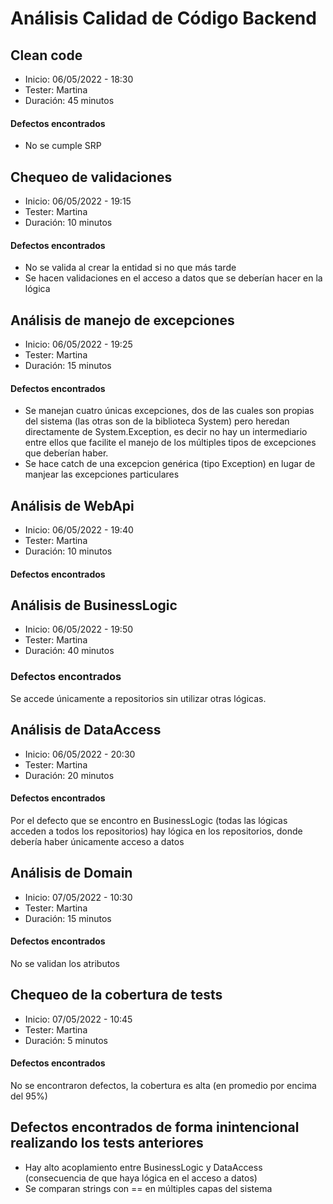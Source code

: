 # Análisis Calidad de Código Backend

## Clean code
- Inicio: 06/05/2022 - 18:30
- Tester: Martina
- Duración: 45 minutos
#### Defectos encontrados
- No se cumple SRP

## Chequeo de validaciones
- Inicio: 06/05/2022 - 19:15
- Tester: Martina
- Duración: 10 minutos
#### Defectos encontrados
- No se valida al crear la entidad si no que más tarde
- Se hacen validaciones en el acceso a datos que se deberían hacer en la lógica

## Análisis de manejo de excepciones
- Inicio: 06/05/2022 - 19:25
- Tester: Martina
- Duración: 15 minutos
#### Defectos encontrados
- Se manejan cuatro únicas excepciones, dos de las cuales son propias del sistema (las otras son de la biblioteca System) pero heredan directamente de System.Exception, es decir no hay un intermediario entre ellos que facilite el manejo de los múltiples tipos de excepciones que deberían haber.
- Se hace catch de una excepcion genérica (tipo Exception) en lugar de manjear las excepciones particulares

## Análisis de WebApi
- Inicio: 06/05/2022 - 19:40
- Tester: Martina
- Duración: 10 minutos
#### Defectos encontrados

## Análisis de BusinessLogic
- Inicio: 06/05/2022 - 19:50
- Tester: Martina
- Duración: 40 minutos
### Defectos encontrados
Se accede únicamente a repositorios sin utilizar otras lógicas.

## Análisis de DataAccess
- Inicio: 06/05/2022 - 20:30
- Tester: Martina
- Duración: 20 minutos
#### Defectos encontrados
Por el defecto que se encontro en BusinessLogic (todas las lógicas acceden a todos los repositorios) hay lógica en los repositorios, donde debería haber únicamente acceso a datos

## Análisis de Domain
- Inicio: 07/05/2022 - 10:30
- Tester: Martina
- Duración: 15 minutos
#### Defectos encontrados
No se validan los atributos

## Chequeo de la cobertura de tests
- Inicio: 07/05/2022 - 10:45
- Tester: Martina
- Duración: 5 minutos
#### Defectos encontrados
No se encontraron defectos, la cobertura es alta (en promedio por encima del 95%)

## Defectos encontrados de forma inintencional realizando los tests anteriores
- Hay alto acoplamiento entre BusinessLogic y DataAccess (consecuencia de que haya lógica en el acceso a datos)
- Se comparan strings con == en múltiples capas del sistema 
